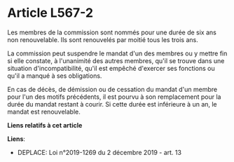 # Article L567-2

Les membres de la commission sont nommés pour une durée de six ans non renouvelable. Ils sont renouvelés par moitié tous les
trois ans. 

La commission peut suspendre le mandat d'un des membres ou y mettre fin si elle constate, à l'unanimité des autres membres,
qu'il se trouve dans une situation d'incompatibilité, qu'il est empêché d'exercer ses fonctions ou qu'il a manqué à ses
obligations. 

En cas de décès, de démission ou de cessation du mandat d'un membre pour l'un des motifs précédents, il est pourvu à son
remplacement pour la durée du mandat restant à courir. Si cette durée est inférieure à un an, le mandat est renouvelable.

**Liens relatifs à cet article**

**Liens**:

  - DEPLACE: Loi n°2019-1269 du 2 décembre 2019 - art. 13

